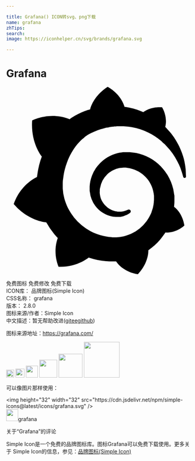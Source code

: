 ```yaml
---

title: Grafana() ICON转svg、png下载
name: grafana
zhTips: 
search: 
image: https://iconhelper.cn/svg/brands/grafana.svg

---
```


# Grafana  <small style="font-size: 60%;font-weight: 100"></small>

<div id="svg" class="svg-wrap">
<svg role="img" xmlns="http://www.w3.org/2000/svg" viewBox="0 0 24 24"><title>Grafana icon</title><path d="M22.999 10.626c-.043-.405-.106-.873-.234-1.384s-.341-1.065-.618-1.661c-.298-.575-.66-1.193-1.15-1.768-.192-.234-.405-.447-.618-.681.341-1.342-.405-2.513-.405-2.513-1.299-.085-2.108.405-2.406.618-.043-.021-.106-.043-.149-.064-.213-.085-.447-.17-.681-.256-.234-.064-.469-.149-.703-.192-.234-.064-.49-.106-.745-.149-.043 0-.085-.021-.128-.021C14.608.766 12.99 0 12.99 0c-1.853 1.193-2.215 2.79-2.215 2.79s0 .043-.021.085c-.106.021-.192.064-.298.085-.128.043-.277.085-.405.149s-.277.106-.405.17c-.277.128-.532.256-.809.405a8.52 8.52 0 0 0-.745.469c-.043-.021-.064-.043-.064-.043-2.492-.958-4.706.192-4.706.192-.192 2.662 1.001 4.323 1.235 4.621-.064.17-.106.319-.17.49a10.658 10.658 0 0 0-.405 1.853c-.021.085-.021.192-.043.277-2.3 1.129-2.981 3.471-2.981 3.471 1.917 2.215 4.174 2.343 4.174 2.343a9.61 9.61 0 0 0 .98 1.448c.149.192.319.362.49.554-.703 2.002.106 3.684.106 3.684 2.151.085 3.556-.937 3.854-1.171l.639.192c.66.17 1.342.277 2.002.298h.873c1.001 1.448 2.79 1.64 2.79 1.64 1.256-1.342 1.342-2.641 1.342-2.939v-.021-.043-.064c.256-.192.511-.383.767-.596.511-.447.937-.98 1.32-1.533.043-.043.064-.106.106-.149 1.427.085 2.428-.894 2.428-.894-.234-1.491-1.086-2.215-1.256-2.343l-.021-.021-.021-.021-.021-.021c0-.085.021-.17.021-.277.021-.17.021-.319.021-.49v-.213-.277-.128c0-.043 0-.085-.021-.128l-.043-.256c-.021-.17-.064-.319-.085-.49a6.327 6.327 0 0 0-.724-1.789 6.634 6.634 0 0 0-1.214-1.448 5.89 5.89 0 0 0-1.533-.98 5.368 5.368 0 0 0-1.682-.469c-.277-.043-.575-.043-.852-.043h-.128-.298c-.149.021-.298.043-.426.064-.575.106-1.107.319-1.576.596s-.873.639-1.214 1.043a4.284 4.284 0 0 0-.767 1.299c-.17.447-.277.937-.298 1.384v.511c0 .064 0 .106.021.17a3.642 3.642 0 0 0 .703 1.81c.256.341.532.596.852.809.319.213.639.362.98.469s.66.149.958.128h.446c.043 0 .085-.021.106-.021.043 0 .064-.021.106-.021.064-.021.149-.043.213-.064.128-.043.256-.106.383-.149.128-.064.234-.128.319-.192.021-.021.064-.043.085-.064a.24.24 0 0 0 .043-.341.298.298 0 0 0-.319-.064c-.021.021-.043.021-.085.043a1.43 1.43 0 0 1-.277.106c-.106.021-.213.064-.319.085-.064 0-.106.021-.17.021h-.361s-.021 0 0 0h-.086c-.022 0-.064 0-.085-.021-.234-.043-.49-.106-.724-.213s-.469-.256-.66-.447c-.213-.192-.383-.405-.532-.66s-.234-.532-.277-.809c-.021-.149-.043-.298-.021-.447v-.128c0 .021 0 0 0 0v-.043-.064c0-.085.021-.149.043-.234a3.114 3.114 0 0 1 .916-1.725c.128-.128.256-.234.405-.319.149-.106.298-.192.447-.256s.319-.128.49-.17c.17-.043.341-.085.511-.085.085 0 .17-.021.256-.021H15.228c.021 0 0 0 0 0h.085a4.046 4.046 0 0 1 1.619.49c.681.383 1.256.958 1.597 1.661.17.341.298.724.362 1.129.021.106.021.192.043.298v.554c0 .106-.021.213-.021.319-.021.106-.021.213-.043.319l-.064.319c-.021.106-.128.405-.192.618s-.362.788-.618 1.129a5.164 5.164 0 0 1-2.002 1.64c-.405.17-.809.319-1.235.383a3.221 3.221 0 0 1-.639.064h-.319c.021 0 0 0 0 0h-.021c-.106 0-.234 0-.341-.021-.469-.043-.916-.128-1.363-.256s-.873-.298-1.278-.511a6.956 6.956 0 0 1-2.108-1.746c-.277-.362-.532-.745-.745-1.15s-.362-.831-.49-1.256a5.489 5.489 0 0 1-.213-1.32v-.49-.17c0-.213.021-.447.064-.681.021-.234.064-.447.106-.681s.106-.447.17-.681.277-.873.469-1.278c.383-.809.873-1.533 1.448-2.108.149-.149.298-.277.469-.405.064-.064.213-.192.383-.298s.341-.213.532-.298c.085-.043.17-.085.277-.128.043-.021.085-.043.149-.064.043-.021.085-.043.149-.064.192-.085.383-.149.575-.213.043-.021.106-.021.149-.043s.106-.021.149-.043.192-.043.298-.085c.043-.021.106-.021.149-.043.043 0 .106-.021.149-.021s.106-.021.149-.021l.17-.043c.043 0 .106-.021.149-.021.064 0 .106-.021.17-.021.043 0 .128-.021.17-.021s.064 0 .106-.021h.149c.064 0 .106 0 .17-.021h.085s.021 0 0 0H15.033c.383.021.767.064 1.129.128a7.234 7.234 0 0 1 2.044.681 7.676 7.676 0 0 1 1.661 1.086c.021.021.064.043.085.085.021.021.064.043.085.085.064.043.106.106.17.149s.106.106.17.149c.043.064.106.106.149.17a7.88 7.88 0 0 1 1.406 1.98c.021.021.021.043.043.085.021.021.021.043.043.085s.043.106.085.149c.021.043.043.106.064.149s.043.106.064.149c.085.192.149.383.213.575.106.298.17.554.234.767a.204.204 0 0 0 .192.149c.106 0 .17-.085.17-.192-.021-.256-.021-.532-.043-.852z"/></svg>
</div>
<detail full-name='grafana'></detail>

<div class="detail-page">
<p>
<span><span class="badge-success badge">免费图标</span> <span class="badge-success badge">免费修改</span>  <span class="badge-success badge">免费下载</span> </span>
<br/>
<span>
ICON库：
<span class="badge-secondary badge">品牌图标(Simple Icon)</span> 
</span>
<br/>
<span>
CSS名称：
<span class="badge-secondary badge">grafana</span> 
</span>

<br/>
<span>
版本：
<span class="badge-secondary badge">2.8.0</span> 
</span>
<br/>
<span>图标来源/作者：<span class="badge-light badge">Simple Icon</span></span> 
<br/>
<span class="zh-detail">中文描述：暂无<span class="help-link"><span>帮助改进</span>(<a href="https://gitee.com/liuwave/icon-helper/edit/master/json/brands/grafana.json" target="_blank" rel="noopener noreferrer">gitee</a><a href="https://github.com/liuwave/icon-helper/edit/master/json/brands/grafana.json" target="_blank" rel="noopener noreferrer">github</a></span>)</span><br/>
</p>
</div><div class="description description alert alert-light"><p>图标来源地址：<a href="https://grafana.com/" target="_blank" rel="noopener noreferrer">https://grafana.com/</a></p></div>
<div class="alert alert-dark">
<img height="21" width="21" src="https://cdn.jsdelivr.net/npm/simple-icons@latest/icons/grafana.svg" />
<img height="24" width="24" src="https://cdn.jsdelivr.net/npm/simple-icons@latest/icons/grafana.svg" />
<img height="32" width="32" src="https://cdn.jsdelivr.net/npm/simple-icons@latest/icons/grafana.svg" />
<img height="48" width="48" src="https://cdn.jsdelivr.net/npm/simple-icons@latest/icons/grafana.svg" />
<img height="64" width="64" src="https://cdn.jsdelivr.net/npm/simple-icons@latest/icons/grafana.svg" />
<img height="96" width="96" src="https://cdn.jsdelivr.net/npm/simple-icons@latest/icons/grafana.svg" />

</div>
<div>
  <p>可以像图片那样使用：    
  </p>
  <div class="alert alert-primary" style="font-size: 14px">
    &lt;img height="32" width="32" src="https://cdn.jsdelivr.net/npm/simple-icons@latest/icons/grafana.svg" /&gt;
    <copy-btn content='<img height="32" width="32" src="https://cdn.jsdelivr.net/npm/simple-icons@latest/icons/grafana.svg" />'></copy-btn>
  </div>
  <div class="alert alert-secondary">
    <img height="32" width="32" src="https://cdn.jsdelivr.net/npm/simple-icons@latest/icons/grafana.svg" />grafana
    <copy-btn content="grafana" btn-title="复制图标名称"></copy-btn>
  </div>
</div>

<Vssue title="关于“Grafana”的评论" >关于“Grafana”的评论</Vssue>


<div><p>Simple Icon是一个免费的品牌图标库。图标Grafana可以免费下载使用。更多关于  Simple Icon的信息，参见：<a target="_blank" href="https://iconhelper.cn/brands.html">品牌图标(Simple Icon)</a>
</p></div>

